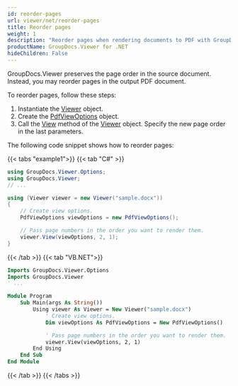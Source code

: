 ```yaml
---
id: reorder-pages
url: viewer/net/reorder-pages
title: Reorder pages
weight: 1
description: "Reorder pages when rendering documents to PDF with GroupDocs.Viewer for .NET"
productName: GroupDocs.Viewer for .NET
hideChildren: False
---
```

GroupDocs.Viewer preserves the page order in the source document. Instead, you may reorder pages in the output PDF document.

To reorder pages, follow these steps:

1. Instantiate the [Viewer](https://reference.groupdocs.com/net/viewer/groupdocs.viewer/viewer) object.
2. Create the [PdfViewOptions](https://reference.groupdocs.com/net/viewer/groupdocs.viewer.options/pdfviewoptions) object.
3. Call the [View](https://reference.groupdocs.com/net/viewer/groupdocs.viewer/viewer/methods/view) method of the [Viewer](https://reference.groupdocs.com/net/viewer/groupdocs.viewer/viewer) object. Specify the new page order in the last parameters.

The following code snippet shows how to reorder pages:

{{< tabs "example1">}}
{{< tab "C#" >}}
```csharp
using GroupDocs.Viewer.Options;
using GroupDocs.Viewer;
// ...

using (Viewer viewer = new Viewer("sample.docx"))            
{     
    // Create view options.
    PdfViewOptions viewOptions = new PdfViewOptions();

    // Pass page numbers in the order you want to render them.                
    viewer.View(viewOptions, 2, 1);
}
```
{{< /tab >}}
{{< tab "VB.NET">}}
```vb
Imports GroupDocs.Viewer.Options
Imports GroupDocs.Viewer
' ...

Module Program
    Sub Main(args As String())
        Using viewer As Viewer = New Viewer("sample.docx")
            ' Create view options.
            Dim viewOptions As PdfViewOptions = New PdfViewOptions()

            ' Pass page numbers in the order you want to render them.                
            viewer.View(viewOptions, 2, 1)
        End Using
    End Sub
End Module
```
{{< /tab >}}
{{< /tabs >}}
